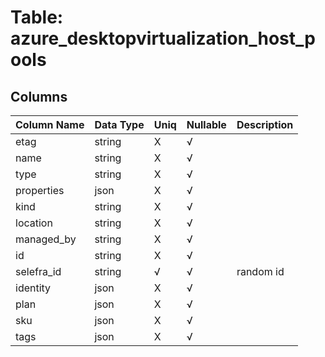# Table: azure_desktopvirtualization_host_pools

## Columns 

|  Column Name   |  Data Type  | Uniq | Nullable | Description | 
|  ----  | ----  | ----  | ----  | ---- | 
| etag | string | X | √ |  | 
| name | string | X | √ |  | 
| type | string | X | √ |  | 
| properties | json | X | √ |  | 
| kind | string | X | √ |  | 
| location | string | X | √ |  | 
| managed_by | string | X | √ |  | 
| id | string | X | √ |  | 
| selefra_id | string | √ | √ | random id | 
| identity | json | X | √ |  | 
| plan | json | X | √ |  | 
| sku | json | X | √ |  | 
| tags | json | X | √ |  | 


